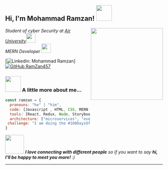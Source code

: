 <h2> Hi, I'm Mohammad Ramzan! <img src="https://media.giphy.com/media/mGcNjsfWAjY5AEZNw6/giphy.gif" width="50"></h2>
<img align='right' src="https://cdn.dribbble.com/users/1025838/screenshots/6220885/devguy3.gif" width="230">
<p><em>Student of cyber Security at <a href="https://www.au.edu.pk/">Air University</a><img src="https://media.giphy.com/media/fYSnHlufseco8Fh93Z/giphy.gif" width="30">
</br>
   MERN Developer <img src="https://media.giphy.com/media/WUlplcMpOCEmTGBtBW/giphy.gif" width="30"> 
</em></p>

[![Linkedin: Mohammad Ramzan](https://img.shields.io/badge/-ramzan457-blue?style=flat-square&logo=Linkedin&logoColor=white&link=https://www.linkedin.com/in/ramzan457/)]
[![GitHub RamZan457](https://img.shields.io/github/followers/RamZan457?label=follow&style=social)](https://github.com/RamZan457)


### <img src="https://media.giphy.com/media/VgCDAzcKvsR6OM0uWg/giphy.gif" width="50"> A little more about me...  

```javascript
const ramzan = {
  pronouns: "he" | "him",
  code: [Javascript , HTML, CSS, MERN , Python],
  tools: [React, Redux, Node, Storybook, Styled-Components, Jest, Docker],
  architecture: ["microservices", "event-driven", "design system pattern"],
 challenge: "I am doing the #100DaysOfCode challenge focused on react and typescript"
}
```

<img src="https://media.giphy.com/media/LnQjpWaON8nhr21vNW/giphy.gif" width="60"> <em><b>I love connecting with different people</b> so if you want to say <b>hi, I'll be happy to meet you more!</b> :)</em>

---
